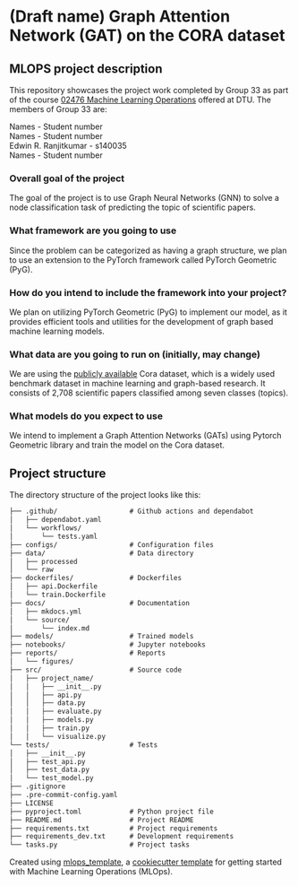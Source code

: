 # (Draft name) Graph Attention Network (GAT) on the CORA dataset
## MLOPS project description

This repository showcases the project work completed by Group 33 as part of the course [02476 Machine Learning Operations](https://kurser.dtu.dk/course/02476) offered at DTU. The members of Group 33 are: 

Names - Student number\
Names - Student number\
Edwin R. Ranjitkumar - s140035\
Names - Student number

### Overall goal of the project
The goal of the project is to use Graph Neural Networks (GNN) to solve a node classification task of predicting the topic of scientific papers.

### What framework are you going to use 
Since the problem can be categorized as having a graph structure, we plan to use an extension to the PyTorch framework called PyTorch Geometric (PyG). 

### How do you intend to include the framework into your project?
We plan on utilizing PyTorch Geometric (PyG) to implement our model, as it provides efficient tools and utilities for the development of graph based machine learning models. 

### What data are you going to run on (initially, may change)

We are using the [publicly available](https://deepai.org/dataset/cora) Cora dataset, which is a widely used benchmark dataset in machine learning and graph-based research. It consists of 2,708 scientific papers classified among seven classes (topics).

### What models do you expect to use

We intend to implement a Graph Attention Networks (GATs) using Pytorch Geometric library and train the model on the Cora dataset.

## Project structure

The directory structure of the project looks like this:
```txt
├── .github/                  # Github actions and dependabot
│   ├── dependabot.yaml
│   └── workflows/
│       └── tests.yaml
├── configs/                  # Configuration files
├── data/                     # Data directory
│   ├── processed
│   └── raw
├── dockerfiles/              # Dockerfiles
│   ├── api.Dockerfile
│   └── train.Dockerfile
├── docs/                     # Documentation
│   ├── mkdocs.yml
│   └── source/
│       └── index.md
├── models/                   # Trained models
├── notebooks/                # Jupyter notebooks
├── reports/                  # Reports
│   └── figures/
├── src/                      # Source code
│   ├── project_name/
│   │   ├── __init__.py
│   │   ├── api.py
│   │   ├── data.py
│   │   ├── evaluate.py
│   │   ├── models.py
│   │   ├── train.py
│   │   └── visualize.py
└── tests/                    # Tests
│   ├── __init__.py
│   ├── test_api.py
│   ├── test_data.py
│   └── test_model.py
├── .gitignore
├── .pre-commit-config.yaml
├── LICENSE
├── pyproject.toml            # Python project file
├── README.md                 # Project README
├── requirements.txt          # Project requirements
├── requirements_dev.txt      # Development requirements
└── tasks.py                  # Project tasks
```


Created using [mlops_template](https://github.com/SkafteNicki/mlops_template),
a [cookiecutter template](https://github.com/cookiecutter/cookiecutter) for getting
started with Machine Learning Operations (MLOps).
